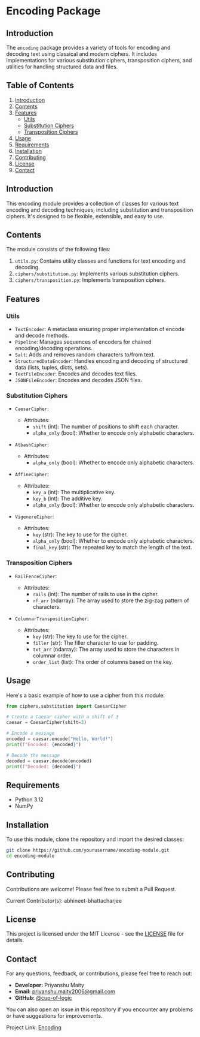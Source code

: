 # Encoding Package

## Introduction

The `encoding` package provides a variety of tools for encoding and decoding text using classical and modern ciphers. It includes implementations for various substitution ciphers, transposition ciphers, and utilities for handling structured data and files.

## Table of Contents
1. [Introduction](#introduction)
2. [Contents](#contents)
3. [Features](#features)
   - [Utils](#utils)
   - [Substitution Ciphers](#substitution-ciphers)
   - [Transposition Ciphers](#transposition-ciphers)
4. [Usage](#usage)
5. [Requirements](#requirements)
6. [Installation](#installation)
7. [Contributing](#contributing)
8. [License](#license)
9. [Contact](#contact)

## Introduction

This encoding module provides a collection of classes for various text encoding and decoding techniques, including substitution and transposition ciphers. It's designed to be flexible, extensible, and easy to use.

## Contents

The module consists of the following files:

1. `utils.py`: Contains utility classes and functions for text encoding and decoding.
2. `ciphers/substitution.py`: Implements various substitution ciphers.
3. `ciphers/transposition.py`: Implements transposition ciphers.

## Features

### Utils

- `TextEncoder`: A metaclass ensuring proper implementation of encode and decode methods.
- `Pipeline`: Manages sequences of encoders for chained encoding/decoding operations.
- `Salt`: Adds and removes random characters to/from text.
- `StructuredDataEncoder`: Handles encoding and decoding of structured data (lists, tuples, dicts, sets).
- `TextFileEncoder`: Encodes and decodes text files.
- `JSONFileEncoder`: Encodes and decodes JSON files.

### Substitution Ciphers

- `CaesarCipher`:
  - Attributes:
    - `shift` (int): The number of positions to shift each character.
    - `alpha_only` (bool): Whether to encode only alphabetic characters.

- `AtbashCipher`:
  - Attributes:
    - `alpha_only` (bool): Whether to encode only alphabetic characters.

- `AffineCipher`:
  - Attributes:
    - `key_a` (int): The multiplicative key.
    - `key_b` (int): The additive key.
    - `alpha_only` (bool): Whether to encode only alphabetic characters.

- `VigenereCipher`:
  - Attributes:
    - `key` (str): The key to use for the cipher.
    - `alpha_only` (bool): Whether to encode only alphabetic characters.
    - `final_key` (str): The repeated key to match the length of the text.

### Transposition Ciphers

- `RailFenceCipher`:
  - Attributes:
    - `rails` (int): The number of rails to use in the cipher.
    - `rf_arr` (ndarray): The array used to store the zig-zag pattern of characters.

- `ColumnarTranspositionCipher`:
  - Attributes:
    - `key` (str): The key to use for the cipher.
    - `filler` (str): The filler character to use for padding.
    - `txt_arr` (ndarray): The array used to store the characters in columnar order.
    - `order_list` (list): The order of columns based on the key.

## Usage

Here's a basic example of how to use a cipher from this module:

```python
from ciphers.substitution import CaesarCipher

# Create a Caesar cipher with a shift of 3
caesar = CaesarCipher(shift=3)

# Encode a message
encoded = caesar.encode("Hello, World!")
print(f"Encoded: {encoded}")

# Decode the message
decoded = caesar.decode(encoded)
print(f"Decoded: {decoded}")
```

## Requirements

* Python 3.12
* NumPy

## Installation

To use this module, clone the repository and import the desired classes:

```bash
git clone https://github.com/yourusername/encoding-module.git
cd encoding-module
```

## Contributing

Contributions are welcome! Please feel free to submit a Pull Request.

Current Contributor(s):
abhineet-bhattacharjee


## License

This project is licensed under the MIT License - see the [LICENSE](LICENSE.txt) file for details.

## Contact

For any questions, feedback, or contributions, please feel free to reach out:

- **Developer:** Priyanshu Maity
- **Email:** priyanshu.maity2006@gmail.com
- **GitHub:** [@cup-of-logic](https://github.com/cup-of-logic)

You can also open an issue in this repository if you encounter any problems or have suggestions for improvements.

Project Link: [Encoding](https://github.com/cup-of-logic/encoding)
